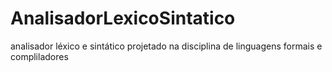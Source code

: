 # AnalisadorLexicoSintatico
analisador léxico e sintático projetado na disciplina de linguagens formais e compliladores
